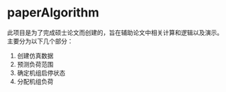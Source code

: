 # paperAlgorithm
此项目是为了完成硕士论文而创建的，旨在辅助论文中相关计算和逻辑以及演示。主要分为以下几个部分：
1. 创建仿真数据
2. 预测负荷范围
3. 确定机组启停状态
4. 分配机组负荷
